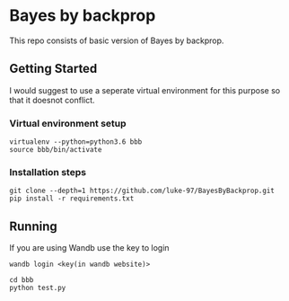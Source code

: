 # Bayes by backprop

This repo consists of basic version of Bayes by backprop. 

## Getting Started
I would suggest to use a seperate virtual environment for this purpose so that it doesnot conflict.

### Virtual environment setup

```
virtualenv --python=python3.6 bbb
source bbb/bin/activate
```

### Installation steps
```
git clone --depth=1 https://github.com/luke-97/BayesByBackprop.git
pip install -r requirements.txt
```

## Running
If you are using Wandb use the key to login
```
wandb login <key(in wandb website)>
```
```
cd bbb
python test.py

```

